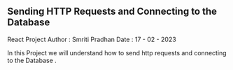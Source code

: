 ## Sending HTTP Requests and Connecting to the Database 
React Project
Author : Smriti Pradhan
Date : 17 - 02 - 2023 

In this Project we will understand how to send http requests and connecting to the Database .

